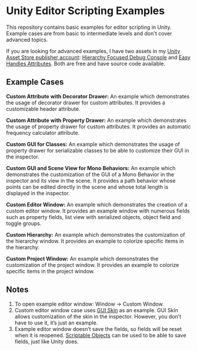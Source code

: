 
# Unity Editor Scripting Examples

This repository contains basic examples for editor scripting in Unity. Example cases are from basic to intermediate levels and don't cover advanced topics.

If you are looking for advanced examples, I have two assets in my [Unity Asset Store publisher account](https://assetstore.unity.com/publishers/115934): [Hierarchy Focused Debug Console](https://u3d.as/3wJE) and [Easy Handles Attributes](https://u3d.as/3y9X). Both are free and have source code available.

## Example Cases

**Custom Attribute with Decorator Drawer:** An example which demonstrates the usage of decorator drawer for custom attributes. It provides a customizable header attribute.

**Custom Attribute with Property Drawer:** An example which demonstrates the usage of property drawer for custom attributes. It provides an automatic frequency calculator attribute.

**Custom GUI for Classes:** An example which demonstrates the usage of property drawer for serializable classes to be able to customize their GUI in the inspector.

**Custom GUI and Scene View for Mono Behaviors:** An example which demonstrates the customization of the GUI of a Mono Behavior in the inspector and its view in the scene. It provides a path behavior whose points can be edited directly in the scene and whose total length is displayed in the inspector. 

**Custom Editor Window:** An example which demonstrates the creation of a custom editor window. It provides an example window with numerous fields such as property fields, list view with serialized objects, object field and toggle groups.

**Custom Hierarchy:** An example which demonstrates the customization of the hierarchy window. It provides an example to colorize specific items in the hierarchy.

**Custom Project Window:** An example which demonstrates the customization of the project window. It provides an example to colorize specific items in the project window. 

## Notes

1)	To open example editor window: Window -> Custom Window
2)	Custom editor window case uses [GUI Skin](https://docs.unity3d.com/Manual/class-GUISkin.html) as an example. GUI Skin allows customization of the skin in the inspector. However, you don’t have to use it, it’s just an example.
3)	Example editor window doesn’t save the fields, so fields will be reset when it is reopened. [Scriptable Objects](https://docs.unity3d.com/Manual/class-ScriptableObject.html) can be used to be able to save fields, just like Unity does.
